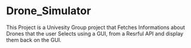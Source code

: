 # Drone_Simulator

This Project is a Univesity Group project that Fetches Informations about Drones that the user Selects using a GUI, from a Resrful API and display them back on the GUI. 